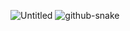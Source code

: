 ![Untitled](https://github.com/user-attachments/assets/521cb2ed-fcc0-4de3-aa9c-bd4a62e4b769)
![github-snake](https://github.com/coni111/coni111/assets/137056695/1cf3abe4-34c2-4c10-875b-a2de9d4b78f3)
